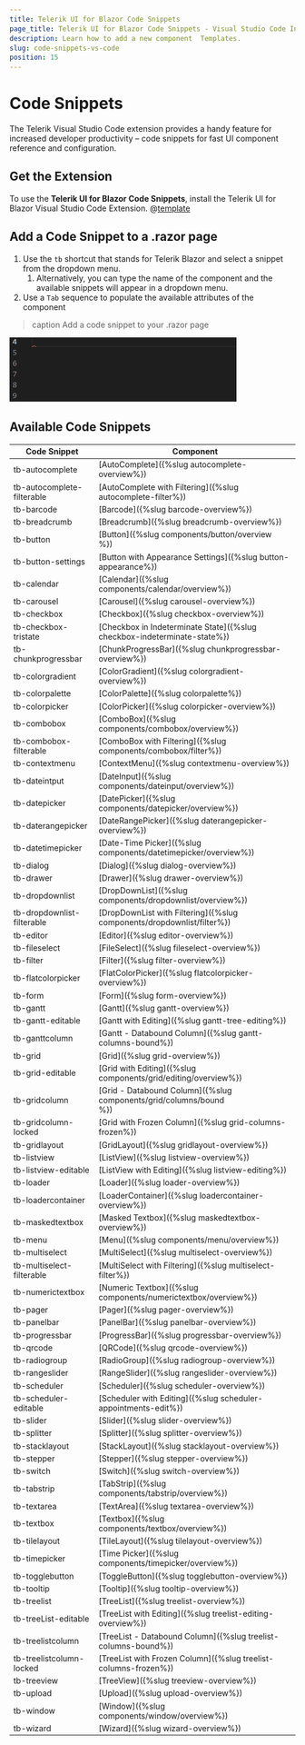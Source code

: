 ```yaml
---
title: Telerik UI for Blazor Code Snippets
page_title: Telerik UI for Blazor Code Snippets - Visual Studio Code Integration
description: Learn how to add a new component  Templates.
slug: code-snippets-vs-code
position: 15
---
```



# Code Snippets

The Telerik Visual Studio Code extension provides a handy feature for increased developer productivity – code snippets for fast UI component reference and configuration. 

## Get the Extension

To use the **Telerik UI for Blazor Code Snippets**, install the Telerik UI for Blazor Visual Studio Code Extension. @[template](/_contentTemplates/common/general-info.md#vs-code-x-download)

## Add a Code Snippet to a .razor page

1. Use the `tb` shortcut that stands for Telerik Blazor and select a snippet from the dropdown menu.
    1. Alternatively, you can type the name of the component and the available snippets will appear in a dropdown menu. 
1. Use a `Tab` sequence to populate the available attributes of the component

>caption Add a code snippet to your .razor page

![add a code snippet](images/vsc-code-snippets.gif)

## Available Code Snippets

| Code Snippet               | Component                                |
|----------------------------|------------------------------------------|
| tb-autocomplete            | [AutoComplete]({%slug autocomplete-overview%}) |
| tb-autocomplete-filterable | [AutoComplete with Filtering]({%slug autocomplete-filter%}) |
| tb-barcode                 | [Barcode]({%slug barcode-overview%})     |
| tb-breadcrumb              | [Breadcrumb]({%slug breadcrumb-overview%}) |
| tb-button                  | [Button]({%slug components/button/overview<br>%}) |
| tb-button-settings         | [Button with Appearance Settings]({%slug button-appearance%}) |
| tb-calendar                | [Calendar]({%slug components/calendar/overview%}) |
| tb-carousel                | [Carousel]({%slug carousel-overview%})   |
| tb-checkbox                | [Checkbox]({%slug checkbox-overview%})   |
| tb-checkbox-tristate       | [Checkbox in Indeterminate State]({%slug checkbox-indeterminate-state%}) |
| tb-chunkprogressbar        | [ChunkProgressBar]({%slug chunkprogressbar-overview%}) |
| tb-colorgradient           | [ColorGradient]({%slug colorgradient-overview%}) |
| tb-colorpalette            | [ColorPalette]({%slug colorpalette%})    |
| tb-colorpicker             | [ColorPicker]({%slug colorpicker-overview%}) |
| tb-combobox                | [ComboBox]({%slug components/combobox/overview%}) |
| tb-combobox-filterable     | [ComboBox with Filtering]({%slug components/combobox/filter%}) |
| tb-contextmenu             | [ContextMenu]({%slug contextmenu-overview%}) |
| tb-dateintput              | [DateInput]({%slug components/dateinput/overview%}) |
| tb-datepicker              | [DatePicker]({%slug components/datepicker/overview%}) |
| tb-daterangepicker         | [DateRangePicker]({%slug daterangepicker-overview%}) |
| tb-datetimepicker          | [Date-Time Picker]({%slug components/datetimepicker/overview%}) |
| tb-dialog                  | [Dialog]({%slug dialog-overview%})       |
| tb-drawer                  | [Drawer]({%slug drawer-overview%})       |
| tb-dropdownlist            | [DropDownList]({%slug components/dropdownlist/overview%}) |
| tb-dropdownlist-filterable | [DropDownList with Filtering]({%slug components/dropdownlist/filter%}) |
| tb-editor                  | [Editor]({%slug editor-overview%})       |
| tb-fileselect              | [FileSelect]({%slug fileselect-overview%}) |
| tb-filter                  | [Filter]({%slug filter-overview%})       |
| tb-flatcolorpicker         | [FlatColorPicker]({%slug flatcolorpicker-overview%}) |
| tb-form                    | [Form]({%slug form-overview%})           |
| tb-gantt                   | [Gantt]({%slug gantt-overview%})         |
| tb-gantt-editable          | [Gantt with Editing]({%slug gantt-tree-editing%}) |
| tb-ganttcolumn             | [Gantt - Databound Column]({%slug gantt-columns-bound%}) |
| tb-grid                    | [Grid]({%slug grid-overview%})           |
| tb-grid-editable           | [Grid with Editing]({%slug components/grid/editing/overview%}) |
| tb-gridcolumn              | [Grid - Databound Column]({%slug components/grid/columns/bound<br>%}) |
| tb-gridcolumn-locked       | [Grid with Frozen Column]({%slug grid-columns-frozen%}) |
| tb-gridlayout              | [GridLayout]({%slug gridlayout-overview%}) |
| tb-listview                | [ListView]({%slug listview-overview%})   |
| tb-listview-editable       | [ListView with Editing]({%slug listview-editing%}) |
| tb-loader                  | [Loader]({%slug loader-overview%})       |
| tb-loadercontainer         | [LoaderContainer]({%slug loadercontainer-overview%}) |
| tb-maskedtextbox           | [Masked Textbox]({%slug maskedtextbox-overview%}) |
| tb-menu                    | [Menu]({%slug components/menu/overview%}) |
| tb-multiselect             | [MultiSelect]({%slug multiselect-overview%}) |
| tb-multiselect-filterable  | [MultiSelect with Filtering]({%slug multiselect-filter%}) |
| tb-numerictextbox          | [Numeric Textbox]({%slug components/numerictextbox/overview%}) |
| tb-pager                   | [Pager]({%slug pager-overview%})         |
| tb-panelbar                | [PanelBar]({%slug panelbar-overview%})   |
| tb-progressbar             | [ProgressBar]({%slug progressbar-overview%}) |
| tb-qrcode                  | [QRCode]({%slug qrcode-overview%})       |
| tb-radiogroup              | [RadioGroup]({%slug radiogroup-overview%}) |
| tb-rangeslider             | [RangeSlider]({%slug rangeslider-overview%}) |
| tb-scheduler               | [Scheduler]({%slug scheduler-overview%}) |
| tb-scheduler-editable      | [Scheduler with Editing]({%slug scheduler-appointments-edit%}) |
| tb-slider                  | [Slider]({%slug slider-overview%})       |
| tb-splitter                | [Splitter]({%slug splitter-overview%})   |
| tb-stacklayout             | [StackLayout]({%slug stacklayout-overview%}) |
| tb-stepper                 | [Stepper]({%slug stepper-overview%})     |
| tb-switch                  | [Switch]({%slug switch-overview%})       |
| tb-tabstrip                | [TabStrip]({%slug components/tabstrip/overview%}) |
| tb-textarea                | [TextArea]({%slug textarea-overview%})   |
| tb-textbox                 | [Textbox]({%slug components/textbox/overview%}) |
| tb-tilelayout              | [TileLayout]({%slug tilelayout-overview%}) |
| tb-timepicker              | [Time Picker]({%slug components/timepicker/overview%}) |
| tb-togglebutton            | [ToggleButton]({%slug togglebutton-overview%}) |
| tb-tooltip                 | [Tooltip]({%slug tooltip-overview%})     |
| tb-treelist                | [TreeList]({%slug treelist-overview%})   |
| tb-treeList-editable       | [TreeList with Editing]({%slug treelist-editing-overview%}) |
| tb-treelistcolumn          | [TreeList - Databound Column]({%slug treelist-columns-bound%}) |
| tb-treelistcolumn-locked   | [TreeList with Frozen Column]({%slug treelist-columns-frozen%}) |
| tb-treeview                | [TreeView]({%slug treeview-overview%})   |
| tb-upload                  | [Upload]({%slug upload-overview%})       |
| tb-window                  | [Window]({%slug components/window/overview%}) |
| tb-wizard                  | [Wizard]({%slug wizard-overview%})       |
